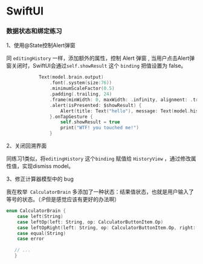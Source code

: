 # SwiftUI

### 数据状态和绑定练习

1、使用@State控制Alert弹窗

同 `editingHistory` 一样，添加额外的属性，控制 Alert 弹窗 , 当用户点击Alert弹窗关闭时，SwiftUI会通过`self.showResult` 这个 `binding` 把值设置为 false。

```swift
            Text(model.brain.output)
                .font(.system(size:76))
                .minimumScaleFactor(0.5)
                .padding(.trailing, 24)
                .frame(minWidth: 0, maxWidth: .infinity, alignment: .trailing)
                .alert(isPresented: $showResult) {
                    Alert(title: Text("hello"), message: Text(model.historyDetail + "\n" + model.brain.output), dismissButton: .default(Text("OK")))
                }.onTapGesture {
                    self.showResult = true
                    print("WTF! you touched me!")
                }
```

   

2、关闭回溯界面

同练习1类似，将`editingHistory` 这个`binding` 赋值给 `HistoryView` ，通过修改属性值，实现dismiss model。

3、修正计算器模型中的 bug

我在枚举` CalculatorBrain` 多添加了一种状态：结果值状态，也就是用户输入了等号的状态。（:P但是感觉应该有更好的办法啊）

```swift
enum CalculatorBrain {
    case left(String)
    case leftOp(left: String, op: CalculatorButtonItem.Op)
    case leftOpRight(left: String, op: CalculatorButtonItem.Op, right: String)
    case equal(String)
    case error
   
   // ...
   }
```

   
